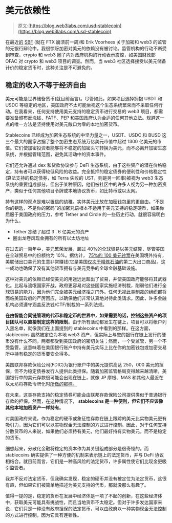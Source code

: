 # 美元依赖性

> 原文:[https://blog.web3labs.com/usd-stablecoin](https://blog.web3labs.com/usd-stablecoin)

在最近[的](https://www.youtube.com/watch?utm_campaign=Conor%20on%20Web3&utm_medium=email&utm_source=Revue%20newsletter&v=Ytaa_5liwMA) [SBF](https://twitter.com/SBF_FTX?utm_campaign=Conor%20on%20Web3&utm_medium=email&utm_source=Revue%20newsletter) (就在 FTX 崩溃前一周)和 Erik Voorhees 关于加密和 web3 的监管的无银行辩论中，我很惊讶加密对美元的依赖没有被讨论。监管机构的行动不断受到审查，crypto 和 web3 圈子内对政府机构的行动表示震惊，如美国财政部 OFAC 对 crypto 和 web3 项目的调查。然而，当 web3 社区选择接受以美元储备计价的稳定货币时，这种关注是不可避免的。

## 稳定的收入不等于经济自由

美元可能是世界储备货币(就目前而言)。尽管如此，如果项目选择拥抱 USDT 和 USDC 等稳定的地区，美国政府不太可能坐视这个生态系统繁荣而不采取任何行动。在我看来，任何支持使用美元支持的稳定货币进行交易的 web3 项目，都需要准备颁布反洗钱、FATF、PEP 和美国政府认为合适的任何其他立法。规避这一点的唯一方法是坚持使用对美元敞口为零的本地加密货币。

Stablecoins 已经成为加密生态系统的中坚力量之一，USDT、USDC 和 BUSD 这三个最大的国家占据了整个加密生态系统万亿美元市值中超过 1300 亿美元的市值。它们使加密投资者能够将不稳定的加密头寸转换为美元，而不必离开加密生态系统，并根据管辖范围，避免其活动中的资本事件。

它们还允许通过 dex 和贷款协议参与 DeFi 生态系统，由于这些资产的潜在价格稳定，持有者可以获得较低风险的收益。完全抵押的稳定债券的便利性和价格稳定性(算法支持的稳定债券，如 Terra 失败的 UST，则是另一回事)被视为 web3 生态系统的重要组成部分。但出于某种原因，他们被社区中的许多人视为另一种加密资产，类似于任何其他项目令牌或本地协议货币，如比特币或以太网。

持有这样的观点是难以置信的幼稚。实体美元比放在加密钱包里的更自由。“不是你的钥匙，不是你的密码”的加密咒语根本不适用于美元支持的稳定硬币，如果你屈服于美国政府的压力，参考 Tether and Circle 的一些历史行动，就很容易明白为什么。

*   Tether 冻结了超过 3 . 6 亿美元的资产
*   圈出龙卷风现金拥有的所有以太坊地址

在过去的一百年中，美元繁荣发展，超过 40%的全球贸易以美元结算，尽管美国在全球贸易中的份额约为 10%。据估计， [75%的 100 美元钞票](https://en.wikipedia.org/wiki/International_use_of_the_U.S._dollar?utm_campaign=Conor%20on%20Web3&utm_medium=email&utm_source=Revue%20newsletter)在美国境外持有，美联储出口美元的生意非常赚钱(它是美国[仅次于精炼石油](https://www.nytimes.com/2019/03/09/opinion/sunday/money-dollar-100.html?utm_campaign=Conor%20on%20Web3&utm_medium=email&utm_source=Revue%20newsletter)的第二大出口商品)。这一成功也确保了没有其他货币拥有与美元竞争的全球金融基础设施。

这种对美元的依赖已经使美元的用途远远超出了贸易，并使美国政府能够将其武器化。比起与流氓国家开战，政府更容易对这些国家实施经济制裁，削弱他们进行全球贸易的能力，因为他们完全被美元经济拒之门外。任何无视此类制裁的组织都将面临美国政府的严厉回应，以确保他们非常认真地对待此类请求。因此，许多金融机构必须遵守涵盖反洗钱/CTF/制裁的一系列法规。

**在由智能合同链管理的代币和稳定币的世界中，如果需要的话，控制这些资产的项目团队可以直接制定这样的限制**。由于所有活动都发生在链上，项目可以将帐户列入黑名单，就像我们在上面提到的 stablecoins 中看到的那样。在这方面，stablecoins 虽然被定位为本地 web3 资产，但实际上与您的银行在链上发行的硬币没有什么不同。两者都受到美国政府的密切关注；然而，一个受监管，另一个不受监管。这意味着在美国银行账户中持有美元实际上比在你的加密钱包或加密交易所中持有稳定的货币要安全得多。

美国联邦存款保险公司(FDIC)为银行账户中的美元提供高达 250，000 美元的担保，但不为稳定债券发行人提供此类担保。随着加密监管格局变得越来越清晰，美国银行中的美元存款很可能会出现在链上，就像 JP 摩根、MAS 和其他人最近在以太坊将存款令牌化时[所做的那样。](https://www.mas.gov.sg/news/media-releases/2022/first-industry-pilot-for-digital-asset-and-decentralised-finance-goes-live?utm_campaign=Conor%20on%20Web3&utm_medium=email&utm_source=Revue%20newsletter)

在未来，这类存款支持的稳定债券可能会由联邦存款保险公司提供类似于普通银行存款的担保。然而，在这种情况下， **stablecoins 是一种便利，但它们不应该像其他本地加密资产一样持有**。

对美国政府来说，作为稳定的硬币或象征性存款在链上跟踪的美元比实物美元更有吸引力，因为它们可以以实物现金无法控制的方式进行控制。因此，对于任何支持分散货币的人来说，如果他们必须持有美元，他们最好持有实物美元，而不是稳定的货币。

细想起来，分散化金融将稳定的资本作为其关键组成部分是很奇怪的。而 stablecoins 确实提供了一种方便的机制来表示链上的法定货币，并与 DeFi 协议相结合。就目前而言，它们是一种高风险的法定货币，许多属性使它们比现金更吸引监管者。

我并不反对法定货币，但我确实发现，稳定的硬币并没有被定位为法定货币，这很有趣，但如果它们被简单地描述为美元支持的代币，那就没那么有趣了。

值得一提的是，稳定的货币在发展中经济体是一项了不起的创新，在这些经济体中，获取美元可能具有挑战性，而且当地货币不太稳定。但对于许多发达国家来说，它们只是一种没有政府担保的法定货币，可以由政府以一种实物现金无法控制的方式进行控制，因为它具有连锁性。